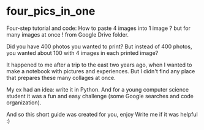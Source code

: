 # four_pics_in_one
Four-step tutorial and code: How to paste 4 images into 1 image ? but for many images at once ! from Google Drive folder.

Did you have 400 photos you wanted to print? 
But instead of 400 photos, you wanted about 100 with 4 images in each printed image?

It happened to me after a trip to the east two years ago, when I wanted to make a notebook with pictures and experiences.
But I didn't find any place that prepares these many collages at once.

My ex had an idea: write it in Python.
And for a young computer science student it was a fun and easy challenge (some Google searches and code organization).

And so this short guide was created for you, enjoy
Write me if it was helpful :)
